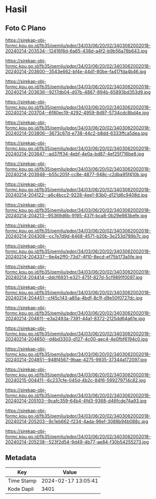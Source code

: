 # Hasil

## Foto C Plano

https://sirekap-obj-formc.kpu.go.id/fb35/pemilu/pdpr/34/03/06/20/02/3403062002018-20240214-203534--12416f8d-6a65-438d-a4f2-b9b56a78b643.jpg

https://sirekap-obj-formc.kpu.go.id/fb35/pemilu/pdpr/34/03/06/20/02/3403062002018-20240214-203600--3543e662-bf4e-44d1-80be-fa417fda4b46.jpg

https://sirekap-obj-formc.kpu.go.id/fb35/pemilu/pdpr/34/03/06/20/02/3403062002018-20240214-203636--9217db04-d07b-4867-894b-65893bd353d9.jpg

https://sirekap-obj-formc.kpu.go.id/fb35/pemilu/pdpr/34/03/06/20/02/3403062002018-20240214-203704--6f80ec19-4292-4959-8d97-5734cdc8bd4e.jpg

https://sirekap-obj-formc.kpu.go.id/fb35/pemilu/pdpr/34/03/06/20/02/3403062002018-20240214-203806--3673c67d-e738-44c2-b8dd-6333ffca5dea.jpg

https://sirekap-obj-formc.kpu.go.id/fb35/pemilu/pdpr/34/03/06/20/02/3403062002018-20240214-203847--ad37ff34-4ebf-4e0a-bd87-4ef25f716be8.jpg

https://sirekap-obj-formc.kpu.go.id/fb35/pemilu/pdpr/34/03/06/20/02/3403062002018-20240214-203948--b55c205f-cc8e-4877-948c-c2dba95f410b.jpg

https://sirekap-obj-formc.kpu.go.id/fb35/pemilu/pdpr/34/03/06/20/02/3403062002018-20240214-204122--a6c4bcc2-9228-4ee1-83b0-d121d6c9408d.jpg

https://sirekap-obj-formc.kpu.go.id/fb35/pemilu/pdpr/34/03/06/20/02/3403062002018-20240214-204213--95369d6b-9195-437f-bca8-0b29e983befe.jpg

https://sirekap-obj-formc.kpu.go.id/fb35/pemilu/pdpr/34/03/06/20/02/3403062002018-20240214-204308--cc7e7d9d-8468-4571-b20b-3e253d789b7c.jpg

https://sirekap-obj-formc.kpu.go.id/fb35/pemilu/pdpr/34/03/06/20/02/3403062002018-20240214-204337--9e4e2ff0-73d7-4f10-8ecd-ef75b173a5fe.jpg

https://sirekap-obj-formc.kpu.go.id/fb35/pemilu/pdpr/34/03/06/20/02/3403062002018-20240214-204414--ddcf6931-e321-475f-827d-5cf9891f0097.jpg

https://sirekap-obj-formc.kpu.go.id/fb35/pemilu/pdpr/34/03/06/20/02/3403062002018-20240214-204451--cf45c143-a85a-4bdf-8c1f-d9e50f0727dc.jpg

https://sirekap-obj-formc.kpu.go.id/fb35/pemilu/pdpr/34/03/06/20/02/3403062002018-20240214-204611--e3a2493a-7391-44a1-8372-2125dd64a61e.jpg

https://sirekap-obj-formc.kpu.go.id/fb35/pemilu/pdpr/34/03/06/20/02/3403062002018-20240214-204650--d4bd3303-d127-4c00-aec4-4e0fbf6194c0.jpg

https://sirekap-obj-formc.kpu.go.id/fb35/pemilu/pdpr/34/03/06/20/02/3403062002018-20240214-204851--948f4567-9bae-4275-9935-37344a172097.jpg

https://sirekap-obj-formc.kpu.go.id/fb35/pemilu/pdpr/34/03/06/20/02/3403062002018-20240215-004411--6c237cfe-045d-4b2c-84f6-599279714c82.jpg

https://sirekap-obj-formc.kpu.go.id/fb35/pemilu/pdpr/34/03/06/20/02/3403062002018-20240214-205103--9cafc359-64b4-4fd3-9368-d46fcde74a93.jpg

https://sirekap-obj-formc.kpu.go.id/fb35/pemilu/pdpr/34/03/06/20/02/3403062002018-20240214-205203--8c1eb662-f234-4ada-96ef-3088b94b088c.jpg

https://sirekap-obj-formc.kpu.go.id/fb35/pemilu/pdpr/34/03/06/20/02/3403062002018-20240214-205238--523f2d54-9d49-4b77-ae84-f30b54255273.jpg


## Metadata

| Key        | Value               |
| ---------- | ------------------- |
| Time Stamp | 2024-02-17 13:05:41 |
| Kode Dapil | 3401                |



